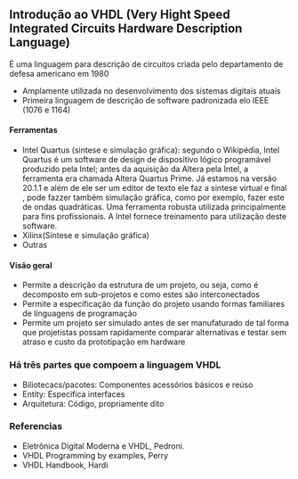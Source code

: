 ## Introdução ao VHDL (Very Hight Speed Integrated Circuits Hardware Description Language)

É uma linguagem para descrição de circuitos criada pelo departamento de defesa americano em 1980
* Amplamente utilizada no desenvolvimento dos sistemas digitais atuais
* Primeira linguagem de descrição de software padronizada elo IEEE (1076 e 1164)

#### Ferramentas
  * Intel Quartus (sintese e simulação gráfica):  segundo o Wikipédia, Intel Quartus é um software de design de dispositivo lógico programável produzido pela Intel; antes da aquisição da Altera pela Intel, a ferramenta era chamada Altera Quartus Prime. Já estamos na versão 20.1.1 e além de ele ser um editor de texto ele faz a sintese virtual e final , pode fazzer também simulação gráfica, como por exemplo, fazer este de ondas quadráticas. Uma ferramenta robusta utilizada principalmente para fins profissionais. A Intel fornece treinamento para utilização deste software.
  * Xilinx(Síntese e simulação gráfica)
  * Outras
  
#### Visão geral
* Permite a descrição da estrutura de um projeto, ou seja, como é decomposto em sub-projetos e como estes são interconectados
* Permite a especificação da função do projeto usando formas familiares de linguagens de programação
* Permite um projeto ser simulado antes de ser manufaturado de tal forma que projetistas possam rapidamente comparar alternativas e testar sem atraso e custo da prototipação em hardware

### Há três partes que compoem a linguagem VHDL
* Biliotecacs/pacotes: Componentes acessórios básicos e reúso
* Entity: Especifica interfaces
* Arquitetura: Código, propriamente dito

### Referencias
* Eletrônica Digital Moderna e VHDL, Pedroni.
* VHDL Programming by examples, Perry
* VHDL Handbook, Hardi
